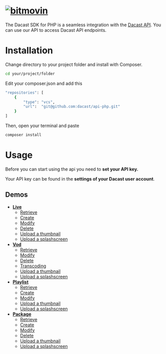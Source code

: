 # [![bitmovin](http://www.dacast.com/wp-content/themes/dacast/images/logo.png)](https://www.dacast.com)

The Dacast SDK for PHP is a seamless integration with the [Dacast API](https://www.dacast.com). You can use our API to access Dacast API endpoints.

# Installation
Change directory to your project folder and install with Composer.

```bash
cd your/project/folder
```

Edit your composer.json and add this
```bash
"repositories": [
    {
        "type": "vcs",
        "url":  "git@github.com:dacast/api-php.git"
    }
]
```
Then, open your terminal and paste
```bash
composer install 
```
 
# Usage

Before you can start using the api you need to **set your API key.**

Your API key can be found in the **settings of your Dacast user account**.

## Demos
* [**Live**](examples/channel)
    * [Retrieve](examples/channel/retrieve.php)
    * [Create](examples/channel/create.php)
    * [Modify](examples/channel/modify.php)
    * [Delete](examples/channel/delete.php)
    * [Upload a thumbnail](examples/channel/uploadThumbnail.php)
    * [Upload a splashscreen](examples/channel/uploadSplashscreen.php)
* [**Vod**](examples/vod)
    * [Retrieve](examples/vod/retrieve.php)
    * [Modify](examples/vod/modify.php)
    * [Delete](examples/vod/delete.php)
    * [Transcoding](examples/vod/transcodingVod.php)
    * [Upload a thumbnail](examples/vod/uploadThumbnail.php)
    * [Upload a splashscreen](examples/vod/uploadSplashscreen.php)
* [**Playlist**](examples/playlist)
    * [Retrieve](examples/playlist/retrieve.php)
    * [Create](examples/playlist/create.php)
    * [Modify](examples/playlist/modify.php)
    * [Upload a thumbnail](examples/playlist/uploadThumbnail.php)
    * [Upload a splashscreen](examples/playlist/uploadSplashscreen.php)
* [**Package**](examples/package)
    * [Retrieve](examples/package/retrieve.php)
    * [Create](examples/package/create.php)
    * [Modify](examples/package/modify.php)
    * [Delete](examples/package/delete.php)
    * [Upload a thumbnail](examples/package/uploadThumbnail.php)
    * [Upload a splashscreen](examples/package/uploadSplashscreen.php)